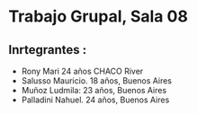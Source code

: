 # Trabajo Grupal, Sala 08
## Inrtegrantes :
- Rony Mari 24 años CHACO River
- Salusso Mauricio. 18 años, Buenos Aires
- Muñoz Ludmila: 23 años, Buenos Aires
- Palladini Nahuel. 24 años, Buenos Aires
